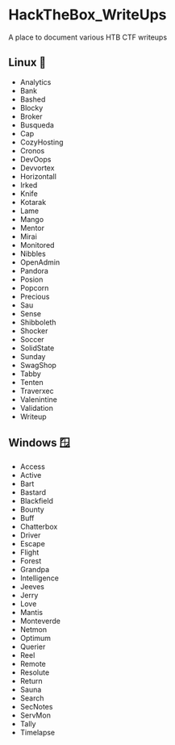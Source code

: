 # HackTheBox_WriteUps

A place to document various HTB CTF writeups

## Linux 🐧

- Analytics
- Bank
- Bashed
- Blocky
- Broker
- Busqueda
- Cap
- CozyHosting
- Cronos
- DevOops
- Devvortex
- Horizontall
- Irked
- Knife
- Kotarak
- Lame
- Mango
- Mentor
- Mirai
- Monitored
- Nibbles
- OpenAdmin
- Pandora
- Posion
- Popcorn
- Precious
- Sau
- Sense
- Shibboleth
- Shocker
- Soccer
- SolidState
- Sunday
- SwagShop
- Tabby
- Tenten
- Traverxec
- Valenintine
- Validation
- Writeup

## Windows 🪟

- Access
- Active
- Bart
- Bastard
- Blackfield
- Bounty
- Buff
- Chatterbox
- Driver
- Escape
- Flight
- Forest
- Grandpa
- Intelligence
- Jeeves
- Jerry
- Love
- Mantis
- Monteverde
- Netmon
- Optimum
- Querier
- Reel
- Remote
- Resolute
- Return
- Sauna
- Search
- SecNotes
- ServMon
- Tally
- Timelapse
